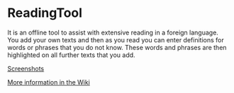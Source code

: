 ReadingTool
==================

It is an offline tool to assist with extensive reading in a foreign language. You add your own texts and then as you read you can enter definitions for words or phrases that you do not know. These words and phrases are then highlighted on all further texts that you add.

[Screenshots](https://github.com/t123/ReadingTool.Python/wiki/Usage)

[More information in the Wiki](https://github.com/t123/ReadingTool.Python/wiki)
